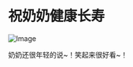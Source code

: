 # 祝奶奶健康长寿

![Image](https://attachment.soulteary.com/2009/01/28/293_祝奶奶健康长寿.jpg "Image")

奶奶还很年轻的说~！笑起来很好看~！

